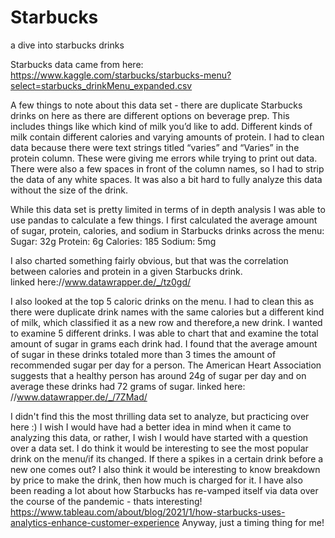 # Starbucks
a dive into starbucks drinks

Starbucks data came from here:
https://www.kaggle.com/starbucks/starbucks-menu?select=starbucks_drinkMenu_expanded.csv
 
A few things to note about this data set - there are duplicate Starbucks drinks on here as there are different options on beverage prep. 
This includes things like which kind of milk you’d like to add. Different kinds of milk contain different calories and varying amounts of protein. 
I had to clean data because there were text strings titled “varies” and “Varies” in the protein column. These were giving me errors while trying to 
print out data. There were also a few spaces in front of the column names, so I had to strip the data of any white spaces. It was also a bit hard to 
fully analyze this data without the size of the drink. 

While this data set is pretty limited in terms of in depth analysis I was able to use pandas to calculate a few things. 
I first calculated the average amount of sugar, protein, calories, and sodium in Starbucks drinks across the menu:
Sugar: 32g
Protein: 6g
Calories: 185
Sodium: 5mg

I also charted something fairly obvious, but that was the correlation between calories and protein in a given Starbucks drink.  
linked here://www.datawrapper.de/_/tz0gd/

I also looked at the top 5 caloric drinks on the menu. I had to clean this as there were duplicate drink names with the same calories but a 
different kind of milk, which classified it as a new row and therefore,a new drink. 
I wanted to examine 5 different drinks. I was able to chart that and examine the total amount of sugar in grams each drink had. 
I found that the average amount of sugar in these drinks totaled more than 3 times the amount of recommended sugar per day for a person. 
The American Heart Association suggests that a healthy person has around 24g of sugar per day and on average these drinks had 72 grams of sugar. 
linked here: //www.datawrapper.de/_/7ZMad/

I didn't find this the most thrilling data set to analyze, but practicing over here :) I wish I would have had a better idea in mind when it 
came to analyzing this data, or rather, I wish I would have started with a question over a data set. I do think it would be interesting to see
the most popular drink on the menu/if its changed. If there a spikes in a certain drink before a new one comes out? I also think it would be 
interesting to know breakdown by price to make the drink, then how much is charged for it. I have also been reading a lot about how Starbucks 
has re-vamped itself via data over the course of the pandemic - thats interesting! https://www.tableau.com/about/blog/2021/1/how-starbucks-uses-analytics-enhance-customer-experience
Anyway, just a timing thing for me! 
